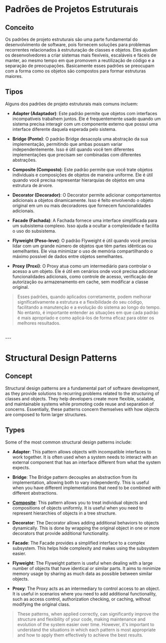 # Padrões de Projetos Estruturais

## Conceito
Os padrões de projeto estruturais são uma parte fundamental do desenvolvimento de software, pois fornecem soluções para problemas recorrentes relacionados à estruturação de classes e objetos. Eles ajudam os desenvolvedores a criar sistemas mais flexíveis, escaláveis e fáceis de manter, ao mesmo tempo em que promovem a reutilização de código e a separação de preocupações.
Basicamente esses padrões se preocupam com a forma como os objetos são compostos para formar estruturas maiores.

## Tipos
Alguns dos padrões de projeto estruturais mais comuns incluem:

- **Adapter (Adaptador)**: Este padrão permite que objetos com interfaces incompatíveis trabalhem juntos. Ele é frequentemente usado quando um sistema precisa interagir com um componente externo que possui uma interface diferente daquela esperada pelo sistema.

- **Bridge (Ponte)**: O padrão Bridge desacopla uma abstração da sua implementação, permitindo que ambas possam variar independentemente. Isso é útil quando você tem diferentes implementações que precisam ser combinadas com diferentes abstrações.

- **Composite (Composto)**: Este padrão permite que você trate objetos individuais e composições de objetos de maneira uniforme. Ele é útil quando você precisa representar hierarquias de objetos em uma estrutura de árvore.

- **Decorator (Decorador)**: O Decorator permite adicionar comportamentos adicionais a objetos dinamicamente. Isso é feito envolvendo o objeto original em um ou mais decoradores que fornecem funcionalidades adicionais.

- **Facade (Fachada)**: A Fachada fornece uma interface simplificada para um subsistema complexo. Isso ajuda a ocultar a complexidade e facilita o uso do subsistema.

- **Flyweight (Peso-leve)**: O padrão Flyweight é útil quando você precisa lidar com um grande número de objetos que têm partes idênticas ou semelhantes. Ele visa minimizar o uso de memória compartilhando o máximo possível de dados entre objetos semelhantes.

- **Proxy (Proxi)**: O Proxy atua como um intermediário para controlar o acesso a um objeto. Ele é útil em cenários onde você precisa adicionar funcionalidades adicionais, como controle de acesso, verificação de autorização ou armazenamento em cache, sem modificar a classe original.

> Esses padrões, quando aplicados corretamente, podem melhorar significativamente a estrutura e a flexibilidade do seu código, facilitando a manutenção e a evolução do sistema ao longo do tempo. No entanto, é importante entender as situações em que cada padrão é mais apropriado e como aplicá-los de forma eficaz para obter os melhores resultados.

<br> 
---
<br> 

# Structural Design Patterns

## Concept
Structural design patterns are a fundamental part of software development, as they provide solutions to recurring problems related to the structuring of classes and objects. They help developers create more flexible, scalable, and maintainable systems while promoting code reuse and separation of concerns.
Essentially, these patterns concern themselves with how objects are composed to form larger structures.

## Types
Some of the most common structural design patterns include:

- **Adapter**: This pattern allows objects with incompatible interfaces to work together. It is often used when a system needs to interact with an external component that has an interface different from what the system expects.

- **Bridge**: The Bridge pattern decouples an abstraction from its implementation, allowing both to vary independently. This is useful when you have different implementations that need to be combined with different abstractions.

- [**Composite**](https://github.com/victor-lima-142/Design-patterns/tree/main/Structural/Composite): This pattern allows you to treat individual objects and compositions of objects uniformly. It is useful when you need to represent hierarchies of objects in a tree structure.

- **Decorator**: The Decorator allows adding additional behaviors to objects dynamically. This is done by wrapping the original object in one or more decorators that provide additional functionality.

- **Facade**: The Facade provides a simplified interface to a complex subsystem. This helps hide complexity and makes using the subsystem easier.

- **Flyweight**: The Flyweight pattern is useful when dealing with a large number of objects that have identical or similar parts. It aims to minimize memory usage by sharing as much data as possible between similar objects.

- **Proxy**: The Proxy acts as an intermediary to control access to an object. It is useful in scenarios where you need to add additional functionality, such as access control, authorization checking, or caching, without modifying the original class.

> These patterns, when applied correctly, can significantly improve the structure and flexibility of your code, making maintenance and evolution of the system easier over time. However, it's important to understand the situations in which each pattern is most appropriate and how to apply them effectively to achieve the best results.